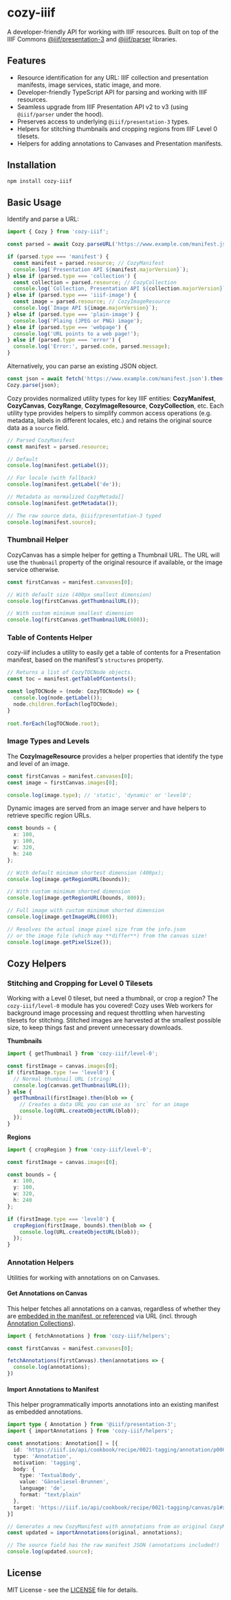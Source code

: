 # cozy-iiif

A developer-friendly API for working with IIIF resources. Built on top of the IIIF Commons [@iiif/presentation-3](https://github.com/IIIF-Commons/presentation-3-types) and [@iiif/parser](https://github.com/IIIF-Commons/parser) libraries.

## Features

- Resource identification for any URL: IIIF collection and presentation manifests, image services, static image, and more.
- Developer-friendly TypeScript API for parsing and working with IIIF resources.
- Seamless upgrade from IIIF Presentation API v2 to v3 (using `@iiif/parser` under the hood).
- Preserves access to underlying `@iiif/presentation-3` types.
- Helpers for stitching thumbnails and cropping regions from IIIF Level 0 tilesets.
- Helpers for adding annotations to Canvases and Presentation manifests.

## Installation

```bash
npm install cozy-iiif
```

## Basic Usage

Identify and parse a URL:

```ts
import { Cozy } from 'cozy-iiif';

const parsed = await Cozy.parseURL('https://www.example.com/manifest.json');

if (parsed.type === 'manifest') {
  const manifest = parsed.resource; // CozyManifest
  console.log(`Presentation API ${manifest.majorVersion}`);
} else if (parsed.type === 'collection') {
  const collection = parsed.resource; // CozyCollection
  console.log(`Collection, Presentation API ${collection.majorVersion}`);
} else if (parsed.type === 'iiif-image') {
  const image = parsed.resource; // CozyImageResource
  console.log(`Image API ${image.majorVersion}`);
} else if (parsed.type === 'plain-image') {
  console.log('Plaing (JPEG or PNG) image');
} else if (parsed.type === 'webpage') {
  console.log('URL points to a web page!');
} else if (parsed.type === 'error') {
  console.log('Error:', parsed.code, parsed.message);
}
```

Alternatively, you can parse an existing JSON object.

```ts
const json = await fetch('https://www.example.com/manifest.json').then(res => res.json());
Cozy.parse(json);
```

Cozy provides normalized utility types for key IIIF entities: **CozyManifest**, 
**CozyCanvas**, **CozyRange**, **CozyImageResource**, **CozyCollection**, etc. Each
utility type provides helpers to simplify common access operations (e.g. metadata, 
labels in different locales, etc.) and retains the original source data
as a `source` field.

```ts
// Parsed CozyManifest
const manifest = parsed.resource;

// Default
console.log(manifest.getLabel()); 

// For locale (with fallback)
console.log(manifest.getLabel('de'));

// Metadata as normalized CozyMetada[]
console.log(manifest.getMetadata());

// The raw source data, @iiif/presentation-3 typed
console.log(manifest.source);
```

### Thumbnail Helper

CozyCanvas has a simple helper for getting a Thumbnail URL. The URL
will use the `thumbnail` property of the original resource if available, or the image service
otherwise.

```ts
const firstCanvas = manifest.canvases[0];

// With default size (400px smallest dimension)
console.log(firstCanvas.getThumbnailURL());

// With custom minimum smallest dimension
console.log(firstCanvas.getThumbnailURL(600));
```

### Table of Contents Helper

cozy-iiif includes a utility to easily get a table of contents for a Presentation manifest,
based on the manifest's `structures` property.

```ts
// Returns a list of CozyTOCNode objects.
const toc = manifest.getTableOfContents(); 

const logTOCNode = (node: CozyTOCNode) => {
  console.log(node.getLabel());
  node.children.forEach(logTOCNode);
}
    
root.forEach(logTOCNode.root);
```

### Image Types and Levels

The **CozyImageResource** provides a helper properties that identify the type and level of 
an image.

```ts
const firstCanvas = manifest.canvases[0];
const image = firstCanvas.images[0];

console.log(image.type); // 'static', 'dynamic' or 'level0';
```

Dynamic images are served from an image server and have helpers to retrieve specific region URLs.

```ts
const bounds = {
  x: 100,
  y: 100,
  w: 320,
  h: 240
};

// With default minimum shortest dimension (400px);
console.log(image.getRegionURL(bounds));

// With custom minimum shorted dimension
console.log(image.getRegionURL(bounds, 800));

// Full image with custom minimum shorted dimension
console.log(image.getImageURL(800));

// Resolves the actual image pixel size from the info.json
// or the image file (which may **differ**) from the canvas size!
console.log(image.getPixelSize());
```

## Cozy Helpers

### Stitching and Cropping for Level 0 Tilesets

Working with a Level 0 tileset, but need a thumbnail, or crop a region? The `cozy-iiif/level-0` module 
has you covered! Cozy uses Web workers for background image processing and request throttling when 
harvesting tilesets for stitching. Stitched images are harvested at the smallest possible size, 
to keep things fast and prevent unnecessary downloads.


**Thumbnails**

```ts
import { getThumbnail } from 'cozy-iiif/level-0';

const firstImage = canvas.images[0];
if (firstImage.type !== 'level0') {
  // Normal thumbnail URL (string)
  console.log(canvas.getThumbnailURL());
} else {
  getThumbnail(firstImage).then(blob => {
    // Creates a data URL you can use as `src` for an image
    console.log(URL.createObjectURL(blob));
  });
}
```

**Regions**

```ts
import { cropRegion } from 'cozy-iiif/level-0';

const firstImage = canvas.images[0];

const bounds = {
  x: 100,
  y: 100,
  w: 320,
  h: 240
};

if (firstImage.type === 'level0') {
  cropRegion(firstImage, bounds).then(blob => {
    console.log(URL.createObjectURL(blob));
  });
}
```

### Annotation Helpers

Utilities for working with annotations on on Canvases.

#### Get Annotations on Canvas

This helper fetches all annotations on a canvas, regardless of whether
they are [embedded in the manifest, or referenced](https://iiif.io/api/cookbook/recipe/0269-embedded-or-referenced-annotations/) via URL (incl. through
[Annotation Collections](https://iiif.io/api/cookbook/recipe/0309-annotation-collection/)).

```ts
import { fetchAnnotations } from 'cozy-iiif/helpers';

const firstCanvas = manifest.canvases[0];

fetchAnnotations(firstCanvas).then(annotations => {
  console.log(annotations);
})
```

#### Import Annotations to Manifest

This helper programmatically imports annotations into an existing manifest
as embedded annotations.

```ts
import type { Annotation } from '@iiif/presentation-3';
import { importAnnotations } from 'cozy-iiif/helpers';

const annotations: Annotation[] = [{
  id: 'https://iiif.io/api/cookbook/recipe/0021-tagging/annotation/p0002-tag',
  type: 'Annotation',
  motivation: 'tagging',
  body: {
    type: 'TextualBody',
    value: 'Gänseliesel-Brunnen',
    language: 'de',
    format: "text/plain"
  },
  target: 'https://iiif.io/api/cookbook/recipe/0021-tagging/canvas/p1#xywh=265,661,1260,1239'
}]

// Generates a new CozyManifest with annotations from an original CozyManifest.
const updated = importAnnotations(original, annotations);

// The source field has the raw manifest JSON (annotations included!)
console.log(updated.source);
```

## License

MIT License - see the [LICENSE](LICENSE) file for details.
